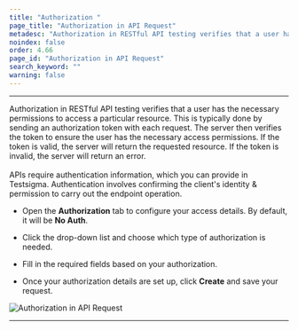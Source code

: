 ```yaml
---
title: "Authorization "
page_title: "Authorization in API Request"
metadesc: "Authorization in RESTful API testing verifies that a user has the all necessary permissions to access a specific resource"
noindex: false
order: 4.66
page_id: "Authorization in API Request"
search_keyword: ""
warning: false
---
```


---

Authorization in RESTful API testing verifies that a user has the necessary permissions to access a particular resource. This is typically done by sending an authorization token with each request. The server then verifies the token to ensure the user has the necessary access permissions. If the token is valid, the server will return the requested resource. If the token is invalid, the server will return an error.<br><br>
APIs require authentication information, which you can provide in Testsigma. Authentication involves confirming the client's identity & permission to carry out the endpoint operation. 

- Open the **Authorization** tab to configure your access details. By default, it will be **No Auth**. 

- Click the drop-down list and choose which type of authorization is needed. 

- Fill in the required fields based on your authorization. 

- Once your authorization details are set up, click **Create** and save your request.

![Authorization in API Request](https://s3.amazonaws.com/static-docs.testsigma.com/new_images/projects/applications/NTLM.gif)

---